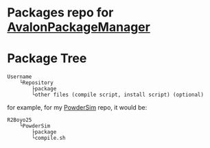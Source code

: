 # Packages repo for [AvalonPackageManager](https://github.com/R2Boyo25/AvalonPackageManager)

# Package Tree
```
Username
    └Repository
        ├package
        └other files (compile script, install script) (optional)
```

for example, for my [PowderSim](https://github.com/R2Boyo25/PowderSim) repo, it would be:
```
R2Boyo25
    └PowderSim
        ├package
        └compile.sh
```